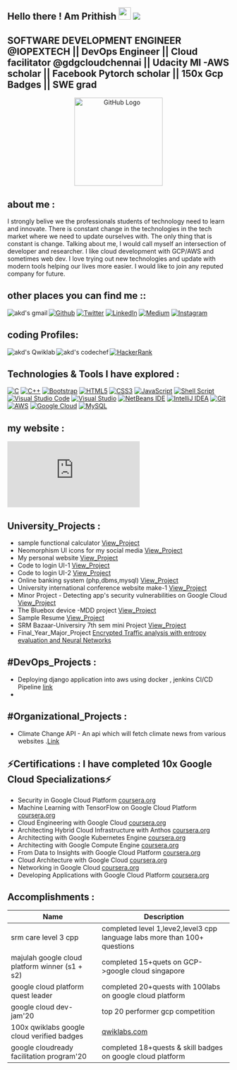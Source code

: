 Hello there ! Am Prithish <img src="https://media.giphy.com/media/hvRJCLFzcasrR4ia7z/giphy.gif" width="28">
![](https://komarev.com/ghpvc/?username=imprithwishghosh)
----------------------------------------------------------
SOFTWARE DEVELOPMENT ENGINEER @IOPEXTECH  || DevOps Engineer || Cloud facilitator @gdgcloudchennai || Udacity Ml -AWS scholar || Facebook Pytorch scholar || 150x Gcp Badges || SWE grad
----------------------------------------------------------
<div align="center">
<img src="https://raw.githubusercontent.com/RaghavK16/RaghavK16/master/octo.gif" alt="GitHub Logo" width="200" height="200" />
</div>

about me :
------------------------------
I strongly belive we the professionals students of technology need to learn and innovate. There is constant change in the technologies in the tech market where we need to update ourselves with. The only thing that is constant is change. Talking about me, I would call myself an intersection of developer and researcher. I like cloud development with GCP/AWS and sometimes web dev. I love trying out new technologies and update with modern tools helping our lives more easier. I would like to join any reputed company for future.

other places you can find me ::
----------------------
 <p>
<a href="https://github.com/imprithwishghosh" target="_blank"><img alt="Github" src="https://img.shields.io/badge/GitHub-%2312100E.svg?&style=for-the-badge&logo=Github&logoColor=white"/></a>
<a href="https://twitter.com/PrithishGhosh5" target="_blank"><img alt="Twitter" src="https://img.shields.io/badge/twitter-%231DA1F2.svg?&style=for-the-badge&logo=twitter&logoColor=white"/></a> 
<a href="https://www.linkedin.com/in/prithish-ghosh-097207163/" target="_blank"><img alt="LinkedIn" src="https://img.shields.io/badge/linkedin-%230077B5.svg?&style=for-the-badge&logo=linkedin&logoColor=white"/></a>
<a href="https://medium.com/@prithishghosh" target="_blank"><img alt="Medium" src="https://img.shields.io/badge/medium-%2312100E.svg?&style=for-the-badge&logo=medium&logoColor=white"/></a>
<a href="https://www.instagram.com/why_not_prithwish/" target="_blank"><img alt="Instagram" src="https://img.shields.io/badge/instagram-%23E4405F.svg?style=for-the-badge&logo=Instagram&logoColor=white"/></a>
<a href="mailto:prithishghosh619@gmail.com">
<img align="left" alt="akd's gmail" src="https://img.shields.io/badge/Gmail-EA4335?style=for-the-badge&logo=Gmail&logoColor=white"/></a>
  </p>

coding Profiles: 
-------------------------
<p>
<a href="https://www.hackerrank.com/prithishghosh619" target="_blank"><img alt="HackerRank" src="https://img.shields.io/badge/-Hackerrank-2EC866?style=for-the-badge&logo=HackerRank&logoColor=white"/></a>
  <a href="https://www.qwiklabs.com/public_profiles/78282992-f53a-4ae3-aae8-c594e566f6cf">
<img align="left" alt="akd's Qwiklab" src="https://img.shields.io/badge/Qwiklabs-F5CD0E?style=for-the-badge&logo=Qwiklabs&logoColor=black" /></a>
<a href="https://www.codechef.com/users/prithishghosh6">
<img align="left" alt="akd's codechef" src="https://img.shields.io/badge/Codechef-5B4638?style=for-the-badge&logo=CodeChef&logoColor=white" /></a>
  </p>

Technologies & Tools I have explored :
--------------------------------------
<p><a href="#" target="_blank"><img alt="C" src="https://img.shields.io/badge/c-%2300599C.svg?style=for-the-badge&logo=c&logoColor=white"/></a> <a href="#" target="_blank"><img alt="C++" src="https://img.shields.io/badge/c++-%2300599C.svg?style=for-the-badge&logo=c%2B%2B&logoColor=white"/></a> <a href="#" target="_blank"><img alt="Bootstrap" src="https://img.shields.io/badge/bootstrap-%23563D7C.svg?style=for-the-badge&logo=bootstrap&logoColor=white"/></a>  <a href="#" target="_blank"><img alt="HTML5" src="https://img.shields.io/badge/html5-%23E34F26.svg?style=for-the-badge&logo=html5&logoColor=white"/></a> <a href="#" target="_blank"><img alt="CSS3" src="https://img.shields.io/badge/css3-%231572B6.svg?style=for-the-badge&logo=css3&logoColor=white"/></a> <a href="#" target="_blank"><img alt="JavaScript" src="https://img.shields.io/badge/javascript-%23323330.svg?style=for-the-badge&logo=javascript&logoColor=%23F7DF1E"/></a> <a href="#" target="_blank"><img alt="Shell Script" src="https://img.shields.io/badge/shell_script-%23121011.svg?style=for-the-badge&logo=gnu-bash&logoColor=white"/></a> <a href="#" target="_blank"><img alt="Visual Studio Code" src="https://img.shields.io/badge/VisualStudioCode-0078d7.svg?style=for-the-badge&logo=visual-studio-code&logoColor=white"/></a> <a href="#" target="_blank"><img alt="Visual Studio" src="https://img.shields.io/badge/VisualStudio-5C2D91.svg?style=for-the-badge&logo=visual-studio&logoColor=white"/></a> <a href="#" target="_blank"><img alt="NetBeans IDE" src="https://img.shields.io/badge/NetBeansIDE-1B6AC6.svg?style=for-the-badge&logo=apache-netbeans-ide&logoColor=white"/></a> <a href="#" target="_blank"><img alt="IntelliJ IDEA" src="https://img.shields.io/badge/IntelliJIDEA-000000.svg?style=for-the-badge&logo=intellij-idea&logoColor=white"/></a> <a href="#" target="_blank"><img alt="Git" src="https://img.shields.io/badge/git-%23F05033.svg?style=for-the-badge&logo=git&logoColor=white"/></a> <a href="#" target="_blank"><img alt="AWS" src="https://img.shields.io/badge/AWS-%23FF9900.svg?style=for-the-badge&logo=amazon-aws&logoColor=white"/></a> <a href="#" target="_blank"><img alt="Google Cloud" src="https://img.shields.io/badge/GoogleCloud-%234285F4.svg?style=for-the-badge&logo=google-cloud&logoColor=white"/></a> <a href="#" target="_blank"><img alt="MySQL" src="https://img.shields.io/badge/mysql-%2300f.svg?style=for-the-badge&logo=mysql&logoColor=white"/></a></p>

my website :
--------------------------
[![Website](https://img.shields.io/website?label=Click->me&style=for-the-badge&url=https%3A%2F%2Fcodestackr.com)](https://imprithishg.netlify.app/)<br/>

University_Projects :
----------------------------------------

- sample functional calculator [View_Project](https://imprithwishghosh.github.io/JS-calculator/)
- Neomorphism UI icons for my social media [View_Project](https://imprithwishghosh.github.io/Neomorphism-UI-/)
- My personal website [View_Project](https://imprithwishghosh.github.io/Portfolio/)
- Code to login UI-1 [View_Project](https://imprithwishghosh.github.io/UI-TO-CODE/page1.html)
- Code to login UI-2 [View_Project](https://imprithwishghosh.github.io/UI-TO-CODE/page2.html)
- Online banking system (php,dbms,mysql) [View_Project](https://github.com/imprithwishghosh/online-banking-system)
- University international conference website make-1 [View_Project](https://imprithwishghosh.github.io/project2/)
- Minor Project - Detecting app's security vulnerabilities on Google Cloud [View_Project](https://tinyurl.com/y3vb4vos)
- The Bluebox device -MDD project [View_Project](https://tinyurl.com/yj428yrk)
- Sample Resume [View_Project](https://imprithwishghosh.github.io/web-resume-165/)
- SRM Bazaar-Universiry 7th sem mini Project [View_Project](https://tinyurl.com/3xpnthm8) 
- Final_Year_Major_Project [Encrypted Traffic analysis with entropy evaluation and Neural Networks](https://tinyurl.com/yw3vaepp)

#DevOps_Projects : 
---------------------------------------------
- Deploying django application into aws using docker , jenkins CI/CD Pipeline [link](https://github.com/imprithwishghosh/resume/blob/master/Devops%20Project%201%20_.pdf)
- 

#Organizational_Projects :
-----------------------------------------------------
- Climate Change API - An api which will fetch climate news from various websites .[Link](https://github.com/imprithwishghosh/Climate-change-api)

⚡Certifications : I have completed 10x Google Cloud Specializations⚡
----------------------------------------------------------------------------------------

- Security in Google Cloud Platform [coursera.org](https://coursera.org/share/f7203f91419e55c57ebe254fa0e88b9e)
- Machine Learning with TensorFlow on Google Cloud Platform [coursera.org](https://coursera.org/share/949891095046e5dd85bdcd1a6228adea)
- Cloud Engineering with Google Cloud [coursera.org](https://coursera.org/share/52f66f6cb991005d843232b0f2148a10)
- Architecting Hybrid Cloud Infrastructure with Anthos [coursera.org](https://coursera.org/share/a9861901b667b5225e3b58d452d396bb)
- Architecting with Google Kubernetes Engine [coursera.org](https://coursera.org/share/64e642117f787fd33c5156b72918869b)
- Architecting with Google Compute Engine [coursera.org](https://coursera.org/share/b207f42a9c208965fa0222b75b0447d4)
- From Data to Insights with Google Cloud Platform [coursera.org](https://coursera.org/share/3c0b210847bb9eec7df4fe7a579042b8)
- Cloud Architecture with Google Cloud [coursera.org](https://coursera.org/share/91bcadc2c64b51a991efc32c46dafc51)
- Networking in Google Cloud [coursera.org](https://coursera.org/share/9b504fbb4776b50d65ba744b13c3f6ab)
- Developing Applications with Google Cloud Platform [coursera.org](https://coursera.org/share/98b1a3f79788e58519d793b5243e104a)

Accomplishments :
------------------

|   Name                  |                 Description                                               |
|-------------------------|---------------------------------------------------------------------------|
|srm care level 3 cpp     |  completed level 1,leve2,level3 cpp language labs more than 100+ questions|
|majulah google cloud platform winner (s1 + s2)  | completed 15+quets on GCP->google cloud singapore  |
|google cloud platform quest leader|completed 20+quests with 100labs on google cloud platform         |
|google cloud dev-jam'20  |top 20 performer gcp competition                                           |
|100x qwiklabs google cloud verified badges | [qwiklabs.com](https://www.qwiklabs.com/public_profiles/78282992-f53a-4ae3-aae8-c594e566f6cf)|
|google cloudready facilitation program'20|completed 18+quests & skill badges on google cloud platform|


